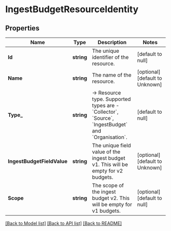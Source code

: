 # IngestBudgetResourceIdentity

## Properties
Name | Type | Description | Notes
------------ | ------------- | ------------- | -------------
**Id** | **string** | The unique identifier of the resource. | [default to null]
**Name** | **string** | The name of the resource. | [optional] [default to Unknown]
**Type_** | **string** | -&gt; Resource type. Supported types are - &#x60;Collector&#x60;, &#x60;Source&#x60;, &#x60;IngestBudget&#x60; and &#x60;Organisation&#x60;. | [default to null]
**IngestBudgetFieldValue** | **string** | The unique field value of the ingest budget v1. This will be empty for v2 budgets. | [optional] [default to Unknown]
**Scope** | **string** | The scope of the ingest budget v2. This will be empty for v1 budgets. | [optional] [default to null]

[[Back to Model list]](../README.md#documentation-for-models) [[Back to API list]](../README.md#documentation-for-api-endpoints) [[Back to README]](../README.md)

